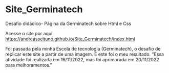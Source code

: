 # Site_Germinatech
 Desafio didádico- Página da Germinatech sobre Html e Css

Acesse o site por aqui: https://andreasseituno.github.io/Site_Germinatech/index.html

Foi passada pela minha Escola de tecnologia (Germinatech), o desafio de replicar este site a partir de uma imagem. E este foi o meu resultado.  "Essa atividade foi realizada em 16/11/2022, mas foi aprimorada em 20/11/2022 para melhoramentos."
